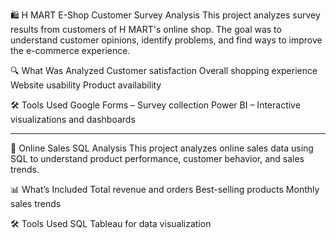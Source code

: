 🛍️ H MART E-Shop Customer Survey Analysis
This project analyzes survey results from customers of H MART's online shop. 
The goal was to understand customer opinions, identify problems, and find ways to improve the e-commerce experience.

🔍 What Was Analyzed
Customer satisfaction
Overall shopping experience
Website usability
Product availability

🛠️ Tools Used
Google Forms – Survey collection
Power BI – Interactive visualizations and dashboards

-------------------------------------------------

🛒 Online Sales SQL Analysis
This project analyzes online sales data using SQL to understand product performance, customer behavior, and sales trends.

📊 What’s Included
Total revenue and orders
Best-selling products
Monthly sales trends

🛠️ Tools Used
SQL
Tableau for data visualization


